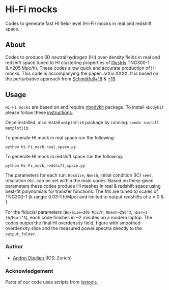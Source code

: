 # Hi-Fi mocks

Codes to generate fast HI field-level (Hi-Fi) mocks in real and redshift space.

## About

Codes to produce 3D neutral hydrogen (HI) over-density fields in real and redshift space tuned to HI clustering properties of [Illustris](https://www.tng-project.org) TNG300-1 (L=205 Mpc/h). These codes allow quick and accurate production of HI mocks. This code is accompanying the paper: arXiv:XXXX. It is based on the perturbative approach from [Schmittfull+18](https://arxiv.org/abs/1811.10640) & [+19](https://arxiv.org/abs/2012.03334).

## Usage

`Hi-Fi mocks` are based on and require [nbodykit](https://github.com/bccp/nbodykit) package. To install `nbodykit` please follow these [instructions](https://nbodykit.readthedocs.io/en/latest/getting-started/install.html). 

Once installed, also install `matplotlib` package by running: `conda install matplotlib`.

To generate HI mock in real space run the following:

``python Hi-Fi_mock_real_space.py``

To generate HI mock in redshift space run the following:

``python Hi-Fi_mock_redshift_space.py``

The parameters for each run: `BoxSize`, `Nmesh`, initial condition (IC) `seed`, resolution etc. can be set within the main codes. Based on these given parameters these codes produce HI meshes in real & redshift space using best-fit polynomials for transfer functions. The fits are tuned to scales of TNG300-1 (k range: 0.03-1 h/Mpc) and limited to output redshifts of z = 0 & 1.

For the fiducial parameters (`BoxSize=205 Mpc/h`, `Nmesh=256^3`, `nbar=1 (h/Mpc)^3`), each code finishes in ~2 minutes on a modern laptop. The codes output the final HI overdensity field, figure with smoothed overdensity slice and the measured power spectra directly to the `output_folder`.

### Author
- [Andrej Obuljen](mailto:andrej.obuljen@uzh.ch) (ICS, Zurich)

### Acknowledgement
Parts of our code uses scripts from [lsstools](https://github.com/mschmittfull/lsstools).

